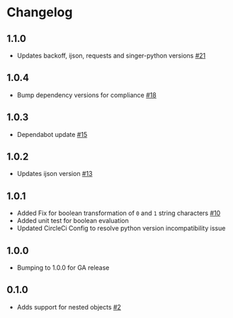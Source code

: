 # Changelog

## 1.1.0
  * Updates backoff, ijson, requests and singer-python versions [#21](https://github.com/singer-io/tap-workday-raas/pull/21)

## 1.0.4
  * Bump dependency versions for compliance [#18](https://github.com/singer-io/tap-workday-raas/pull/18)

## 1.0.3
  * Dependabot update [#15](https://github.com/singer-io/tap-workday-raas/pull/15)

## 1.0.2
  * Updates ijson version [#13](https://github.com/singer-io/tap-workday-raas/pull/13)
## 1.0.1
  * Added Fix for boolean transformation of `0` and `1` string characters [#10](https://github.com/singer-io/tap-workday-raas/pull/10)
  * Added unit test for boolean evaluation
  * Updated CircleCi Config to resolve python version incompatibility issue

## 1.0.0
  * Bumping to 1.0.0 for GA release

## 0.1.0
  * Adds support for nested objects [#2](https://github.com/singer-io/tap-workday-raas/pull/2)
